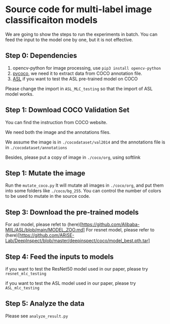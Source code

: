 # Source code for multi-label image classificaiton models

We are going to show the steps to run the experiments in batch.
You can feed the input to the model one by one, but it is not effective.


## Step 0: Dependencies
1. opencv-python for image processing, use `pip3 install opencv-python`
2. [pycoco](https://github.com/cocodataset/cocoapi), we need it to extract data from COCO annotation file.
3. [ASL](https://github.com/Alibaba-MIIL/ASL) if you want to test the ASL pre-trained model on COCO

Please change the import in `ASL_MLC_testing` so that the import of ASL model works.

## Step 1: Download COCO Validation Set

You can find the instruction from COCO website.

We need both the image and the annotations files. 

We assume the image is in `./cocodataset/val2014` and the annotations file is in `./cocodataset/annotations`

Besides, please put a copy of image in `./coco/org`, using softlink

## Step 1: Mutate the image

Run the `mutate_coco.py` 
It will mutate all images in `./coco/org`, and put them into some folders like `./coco/bg_255`.
You can control the number of colors to be used to mutate in the source code. 

## Step 3: Download the pre-trained models

For asl model, please refet to (here)[https://github.com/Alibaba-MIIL/ASL/blob/main/MODEL_ZOO.md]
For resnet model, please refer to (here)[https://github.com/ARiSE-Lab/DeepInspect/blob/master/deepinspect/coco/model_best.pth.tar]

## Step 4: Feed the inputs to models

if you want to test the ResNet50 model used in our paper, please try `resnet_mlc_testing`

if you want to test the ASL model used in our paper, please try `ASL_mlc_testing`

## Step 5: Analyze the data

Please see `analyze_result.py`
